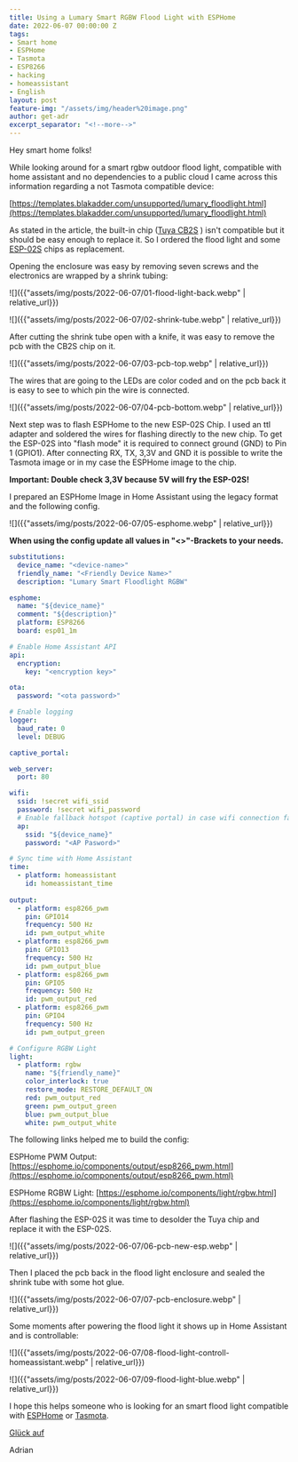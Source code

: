 ```yaml
---
title: Using a Lumary Smart RGBW Flood Light with ESPHome
date: 2022-06-07 00:00:00 Z
tags:
- Smart home
- ESPHome
- Tasmota
- ESP8266
- hacking
- homeassistant
- English
layout: post
feature-img: "/assets/img/header%20image.png"
author: get-adr
excerpt_separator: "<!--more-->"
---
```


Hey smart home folks!

While looking around for a smart rgbw outdoor flood light, compatible with home assistant and no dependencies to a public cloud I came across this information regarding a not Tasmota compatible device:

[https://templates.blakadder.com/unsupported/lumary_floodlight.html](https://templates.blakadder.com/unsupported/lumary_floodlight.html)


As stated in the article, the built-in chip ([Tuya CB2S](https://developer.tuya.com/en/docs/iot/cb2s-module-datasheet?id=Kafgfsa2aaypq) ) isn't compatible but it should be easy enough to replace it.
So I ordered the flood light and some [ESP-02S](https://tasmota.github.io/docs/Pinouts/#tywe2s) chips as replacement.
<!--more-->
Opening the enclosure was easy by removing seven screws and  the electronics are wrapped by a shrink tubing:

![]({{"assets/img/posts/2022-06-07/01-flood-light-back.webp" | relative_url}})

![]({{"assets/img/posts/2022-06-07/02-shrink-tube.webp" | relative_url}})

After cutting the shrink tube open with a knife, it was easy to remove the pcb with the CB2S chip on it.

![]({{"assets/img/posts/2022-06-07/03-pcb-top.webp" | relative_url}})

The wires that are going to the LEDs are color coded and on the pcb back it is easy to see to which pin the wire is connected.

![]({{"assets/img/posts/2022-06-07/04-pcb-bottom.webp" | relative_url}})

Next step was to flash ESPHome to the new ESP-02S Chip. I used an ttl adapter and soldered the wires for flashing directly to the new chip. To get the ESP-02S into "flash mode" it is required to connect ground (GND) to Pin 1 (GPIO1).
After connecting RX, TX, 3,3V and GND it is possible to write the Tasmota image or in my case the ESPHome image to the chip.

**Important: Double check 3,3V because 5V will fry the ESP-02S!**

I prepared an ESPHome Image in Home Assistant using the legacy format and the following config.

![]({{"assets/img/posts/2022-06-07/05-esphome.webp" | relative_url}})

**When using the config update all values in "<>"-Brackets to your needs.**

````yaml
substitutions:
  device_name: "<device-name>"
  friendly_name: "<Friendly Device Name>"
  description: "Lumary Smart Floodlight RGBW"

esphome:
  name: "${device_name}"
  comment: "${description}"
  platform: ESP8266
  board: esp01_1m

# Enable Home Assistant API
api:
  encryption:
    key: "<encryption key>"

ota:
  password: "<ota password>"

# Enable logging
logger:
  baud_rate: 0
  level: DEBUG

captive_portal:

web_server:
  port: 80

wifi:
  ssid: !secret wifi_ssid
  password: !secret wifi_password
  # Enable fallback hotspot (captive portal) in case wifi connection fails
  ap:
    ssid: "${device_name}"
    password: "<AP Pasword>"

# Sync time with Home Assistant
time:
  - platform: homeassistant
    id: homeassistant_time
    
output:
  - platform: esp8266_pwm
    pin: GPIO14
    frequency: 500 Hz
    id: pwm_output_white
  - platform: esp8266_pwm
    pin: GPIO13
    frequency: 500 Hz
    id: pwm_output_blue
  - platform: esp8266_pwm
    pin: GPIO5
    frequency: 500 Hz
    id: pwm_output_red
  - platform: esp8266_pwm
    pin: GPIO4
    frequency: 500 Hz
    id: pwm_output_green

# Configure RGBW Light
light:
  - platform: rgbw
    name: "${friendly_name}"
    color_interlock: true
    restore_mode: RESTORE_DEFAULT_ON
    red: pwm_output_red
    green: pwm_output_green
    blue: pwm_output_blue
    white: pwm_output_white

````
The following links helped me to build the config:

ESPHome PWM Output: [https://esphome.io/components/output/esp8266_pwm.html](https://esphome.io/components/output/esp8266_pwm.html)

ESPHome RGBW Light: [https://esphome.io/components/light/rgbw.html](https://esphome.io/components/light/rgbw.html)

After flashing the ESP-02S it was time to desolder the Tuya chip and replace it with the ESP-02S.

![]({{"assets/img/posts/2022-06-07/06-pcb-new-esp.webp" | relative_url}})

Then I placed the pcb back in the flood light enclosure and sealed the shrink tube with some hot glue.

![]({{"assets/img/posts/2022-06-07/07-pcb-enclosure.webp" | relative_url}})

Some moments after powering the flood light it shows up in Home Assistant and is controllable:

![]({{"assets/img/posts/2022-06-07/08-flood-light-controll-homeassistant.webp" | relative_url}})

![]({{"assets/img/posts/2022-06-07/09-flood-light-blue.webp" | relative_url}})

I hope this helps someone who is looking for an smart flood light compatible with [ESPHome](https://esphome.io) or [Tasmota](https://tasmota.github.io/docs/).

[Glück auf](https://en.wikipedia.org/wiki/Gl%C3%BCck_auf)

Adrian

